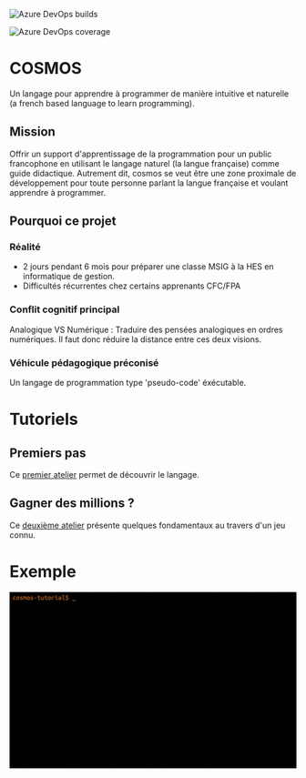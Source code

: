![Azure DevOps builds](https://img.shields.io/azure-devops/build/jonathanMelly/cosmos/10/integration?stage=MergeIntoMaster&logo=Azure-Pipelines&logoColor=orange&style=flat)

![Azure DevOps coverage](https://img.shields.io/azure-devops/coverage/jonathanMelly/cosmos/9?logo=Azure-Devops&logoColor=yellow)

# COSMOS
Un langage pour apprendre à programmer de manière intuitive et naturelle (a french based language to learn programming).

## Mission
Offrir un support d'apprentissage de la programmation pour un public francophone en utilisant le langage naturel (la langue française)
comme guide didactique. Autrement dit, cosmos se veut être une zone proximale de développement pour toute personne parlant la langue française et
voulant apprendre à programmer.

## Pourquoi ce projet

### Réalité
- 2 jours pendant 6 mois pour préparer une classe MSIG à la HES en informatique de gestion.
- Difficultés récurrentes chez certains apprenants CFC/FPA

### Conflit cognitif principal
Analogique VS Numérique : Traduire des pensées analogiques en ordres numériques.
Il faut donc réduire la distance entre ces deux visions.

### Véhicule pédagogique préconisé
Un langage de programmation type 'pseudo-code' éxécutable.

# Tutoriels

## Premiers pas
Ce [premier atelier](https://labs.section-inf.ch/codelabs/cosmos-base-00-hello/index.html) permet de découvrir le langage.

## Gagner des millions ?
Ce [deuxième atelier](https://labs.section-inf.ch/codelabs/cosmos-base-01-million/index.html) présente quelques fondamentaux au travers d'un jeu connu.

# Exemple
![Exemple](https://github.com/jonathanMelly/cosmos/raw/integration/doc/cosmos-exemple.gif)